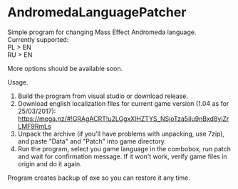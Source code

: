 # AndromedaLanguagePatcher
Simple program for changing Mass Effect Andromeda language.  
Currently supported:  
PL > EN  
RU > EN  
  
More options should be available soon.  
  
Usage.  
1. Build the program from visual studio or download release.  
2. Download english localization files for current game version (1.04 as for 25/03/2017):    https://mega.nz/#!GRAgACRT!u2LGgxXlHZTYS_NSjoTza5iIu9nBxd8yiZrLMF9RmLs  
3. Unpack the archive (if you'll have problems with unpacking, use 7zip), and paste "Data" and "Patch" into game directory.  
4. Run the program, select you game language in the combobox, run patch and wait for confirmation message. If it won't work, verify game files in origin and do it again.  
  
Program creates backup of exe so you can restore it any time.  
